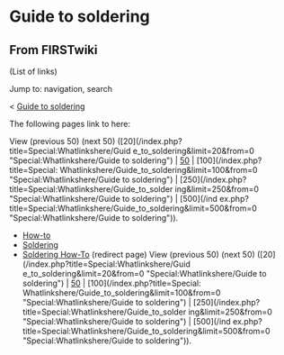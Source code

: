 # Guide to soldering

## From FIRSTwiki

(List of links)

Jump to: navigation, search

< [Guide to soldering](/index.php?title=Guide_to_soldering&redirect=no "Guide to soldering")

The following pages link to here:

View (previous 50) (next 50) ([20](/index.php?title=Special:Whatlinkshere/Guid
e_to_soldering&limit=20&from=0 "Special:Whatlinkshere/Guide to soldering") | [50](/index.php?title=Special:Whatlinkshere/Guide_to_soldering&limit=50&from=0 "Special:Whatlinkshere/Guide to soldering") | [100](/index.php?title=Special:
Whatlinkshere/Guide_to_soldering&limit=100&from=0 "Special:Whatlinkshere/Guide
to soldering") | [250](/index.php?title=Special:Whatlinkshere/Guide_to_solder
ing&limit=250&from=0 "Special:Whatlinkshere/Guide to soldering") | [500](/ind
ex.php?title=Special:Whatlinkshere/Guide_to_soldering&limit=500&from=0 "Special:Whatlinkshere/Guide to soldering")).

- [How-to](How-to "How-to")
- [Soldering](Soldering "Soldering")
- [Soldering How-To](/index.php?title=Soldering_How-To&redirect=no "Soldering How-To") (redirect page) View (previous 50) (next 50) ([20](/index.php?title=Special:Whatlinkshere/Guid
  e_to_soldering&limit=20&from=0 "Special:Whatlinkshere/Guide to soldering") | [50](/index.php?title=Special:Whatlinkshere/Guide_to_soldering&limit=50&from=0 "Special:Whatlinkshere/Guide to soldering") | [100](/index.php?title=Special:
  Whatlinkshere/Guide_to_soldering&limit=100&from=0 "Special:Whatlinkshere/Guide
  to soldering") | [250](/index.php?title=Special:Whatlinkshere/Guide_to_solder
  ing&limit=250&from=0 "Special:Whatlinkshere/Guide to soldering") | [500](/ind
  ex.php?title=Special:Whatlinkshere/Guide_to_soldering&limit=500&from=0 "Special:Whatlinkshere/Guide to soldering")).
